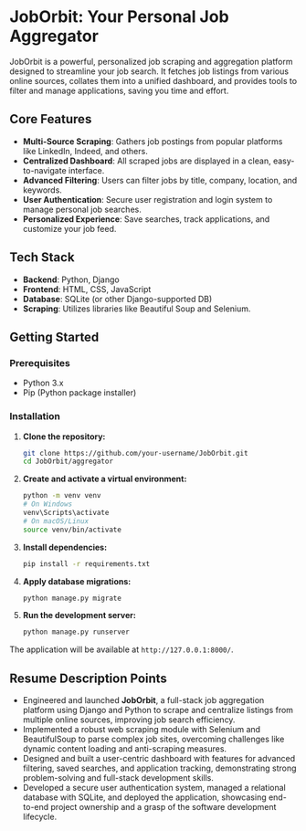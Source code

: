 # JobOrbit: Your Personal Job Aggregator

JobOrbit is a powerful, personalized job scraping and aggregation platform designed to streamline your job search. It fetches job listings from various online sources, collates them into a unified dashboard, and provides tools to filter and manage applications, saving you time and effort.

## Core Features

*   **Multi-Source Scraping**: Gathers job postings from popular platforms like LinkedIn, Indeed, and others.
*   **Centralized Dashboard**: All scraped jobs are displayed in a clean, easy-to-navigate interface.
*   **Advanced Filtering**: Users can filter jobs by title, company, location, and keywords.
*   **User Authentication**: Secure user registration and login system to manage personal job searches.
*   **Personalized Experience**: Save searches, track applications, and customize your job feed.

## Tech Stack

*   **Backend**: Python, Django
*   **Frontend**: HTML, CSS, JavaScript
*   **Database**: SQLite (or other Django-supported DB)
*   **Scraping**: Utilizes libraries like Beautiful Soup and Selenium.

## Getting Started

### Prerequisites

*   Python 3.x
*   Pip (Python package installer)

### Installation

1.  **Clone the repository:**
    ```bash
    git clone https://github.com/your-username/JobOrbit.git
    cd JobOrbit/aggregator
    ```

2.  **Create and activate a virtual environment:**
    ```bash
    python -m venv venv
    # On Windows
    venv\Scripts\activate
    # On macOS/Linux
    source venv/bin/activate
    ```

3.  **Install dependencies:**
    ```bash
    pip install -r requirements.txt
    ```

4.  **Apply database migrations:**
    ```bash
    python manage.py migrate
    ```

5.  **Run the development server:**
    ```bash
    python manage.py runserver
    ```

The application will be available at `http://127.0.0.1:8000/`.

## Resume Description Points

*   Engineered and launched **JobOrbit**, a full-stack job aggregation platform using Django and Python to scrape and centralize listings from multiple online sources, improving job search efficiency.
*   Implemented a robust web scraping module with Selenium and BeautifulSoup to parse complex job sites, overcoming challenges like dynamic content loading and anti-scraping measures.
*   Designed and built a user-centric dashboard with features for advanced filtering, saved searches, and application tracking, demonstrating strong problem-solving and full-stack development skills.
*   Developed a secure user authentication system, managed a relational database with SQLite, and deployed the application, showcasing end-to-end project ownership and a grasp of the software development lifecycle.